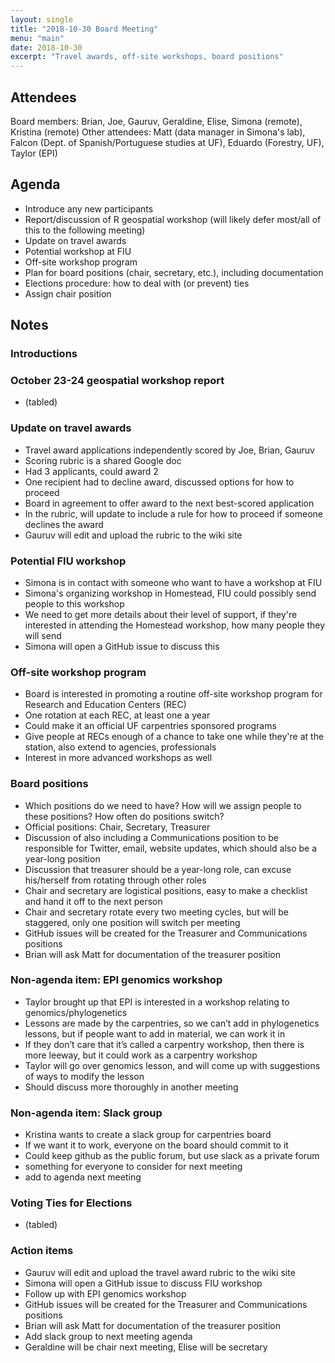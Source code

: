 ```yaml
---
layout: single
title: "2018-10-30 Board Meeting"
menu: "main"
date: 2018-10-30
excerpt: "Travel awards, off-site workshops, board positions"
---
```


## Attendees
Board members: Brian, Joe, Gauruv, Geraldine, Elise, Simona (remote), Kristina (remote)
Other attendees: Matt (data manager in Simona's lab), Falcon (Dept. of Spanish/Portuguese studies at UF), Eduardo (Forestry, UF), Taylor (EPI)

## Agenda
* Introduce any new participants
* Report/discussion of R geospatial workshop (will likely defer most/all of this to the following meeting)
* Update on travel awards
* Potential workshop at FIU
* Off-site workshop program
* Plan for board positions (chair, secretary, etc.), including documentation
* Elections procedure: how to deal with (or prevent) ties
* Assign chair position

## Notes

### Introductions

### October 23-24 geospatial workshop report
* (tabled)

### Update on travel awards
* Travel award applications independently scored by Joe, Brian, Gauruv
* Scoring rubric is a shared Google doc
* Had 3 applicants, could award 2
* One recipient had to decline award, discussed options for how to proceed
* Board in agreement to offer award to the next best-scored application
* In the rubric, will update to include a rule for how to proceed if someone declines the award
* Gauruv will edit and upload the rubric to the wiki site

### Potential FIU workshop
* Simona is in contact with someone who want to have a workshop at FIU
* Simona's organizing workshop in Homestead, FIU could possibly send people to this workshop
* We need to get more details about their level of support, if they're interested in attending the Homestead workshop, how many people they will send
* Simona will open a GitHub issue to discuss this

### Off-site workshop program
* Board is interested in promoting a routine off-site workshop program for Research and Education Centers (REC)
* One rotation at each REC, at least one a year
* Could make it an official UF carpentries sponsored programs
* Give people at RECs enough of a chance to take one while they're at the station, also extend to agencies, professionals
* Interest in more advanced workshops as well

### Board positions
* Which positions do we need to have? How will we assign people to these positions? How often do positions switch?
* Official positions: Chair, Secretary, Treasurer
* Discussion of also including a Communications position to be responsible for Twitter, email, website updates, which should also be a year-long position
* Discussion that treasurer should be a year-long role, can excuse his/herself from rotating through other roles
* Chair and secretary are logistical positions, easy to make a checklist and hand it off to the next person
* Chair and secretary rotate every two meeting cycles, but will be staggered, only one position will switch per meeting
* GitHub issues will be created for the Treasurer and Communications positions
* Brian will ask Matt for documentation of the treasurer position

### Non-agenda item: EPI genomics workshop
* Taylor brought up that EPI is interested in a workshop relating to genomics/phylogenetics
* Lessons are made by the carpentries, so we can’t add in phylogenetics lessons, but if people want to add in material, we can work it in
* If they don’t care that it’s called a carpentry workshop, then there is more leeway, but it could work as a carpentry workshop
* Taylor will go over genomics lesson, and will come up with suggestions of ways to modify the lesson
* Should discuss more thoroughly in another meeting

### Non-agenda item: Slack group
* Kristina wants to create a slack group for carpentries board
* If we want it to work, everyone on the board should commit to it
* Could keep github as the public forum, but use slack as a private forum
* something for everyone to consider for next meeting 
* add to agenda next meeting

### Voting Ties for Elections
* (tabled)

### Action items
* Gauruv will edit and upload the travel award rubric to the wiki site
* Simona will open a GitHub issue to discuss FIU workshop
* Follow up with EPI genomics workshop
* GitHub issues will be created for the Treasurer and Communications positions
* Brian will ask Matt for documentation of the treasurer position
* Add slack group to next meeting agenda
* Geraldine will be chair next meeting, Elise will be secretary
